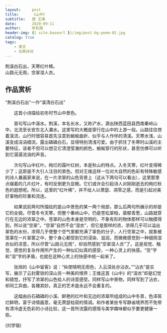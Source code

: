 ```yaml
---
layout:     post
title:      《山中》
subtitle:   唐 王维
date:       2020-09-11
author:     听松阁
header-img: {{ site.baseurl }}/img/post-bg-poem-02.jpg
catalog: true
tags:
    - 美文
    - 古典诗词
---
```



荆溪白石出，天寒红叶稀。<br>
山路元无雨，空翠湿人衣。<br>


## 作品赏析
"荆溪白石出"一作“溪清白石出”

　　这首小诗描绘初冬时节山中景色。
  
　　首句写山中溪水。荆溪，本名长水，又称浐水，源出陕西蓝田县西南秦岭山中，北流至长安东北入灞水。这里写的大概是穿行在山中的上游一段。山路往往傍着溪流，山行时很容易首先注意到蜿蜒曲折、似乎与人作伴的清溪。天寒水浅，山溪变成涓涓细流，露出磷磷白石，显得特别清浅可爱。由于抓住了冬寒时山溪的主要特征，读者不但可以想见它清澄莹澈的颜色，蜿蜒穿行的形状，甚至仿佛可以听到它潺潺流淌的声音。
  
　　次句写山中红叶。绚烂的霜叶红树，本是秋山的特点。入冬天寒，红叶变得稀少了；这原是不大引人注目的景色。但对王维这样一位对大自然的色彩有特殊敏感的诗人兼画家来说，在一片浓翠的山色背景上（这从下两句可以看出），这里那里点缀着的几片红叶，有时反倒更为显眼。它们或许会引起诗人对刚刚逝去的绚烂秋色的遐想呢。所以，这里的“红叶稀”，并不给人以萧瑟、凋零之感，而是引起对美好事物的珍重和流连。
  
　　如果说前两句所描绘的是山中景色的某一两个局部，那么后两句所展示的却是它的全貌。尽管冬令天寒，但整个秦岭山中，仍是苍松翠柏，蓊郁青葱，山路就穿行在无边的浓翠之中。苍翠的山色本身是空明的，不象有形的物体那样可以触摸得到，所以说“空翠”。“空翠”自然不会“湿衣”，但它是那样的浓，浓得几乎可以溢出翠色的水份，浓得几乎使整个空气里都充满了翠色的分子，人行空翠之中，就象被笼罩在一片翠雾之中，整个身心都受到它的浸染、滋润，而微微感觉到一种细雨湿衣似的凉意，所以尽管“山路元无雨”，却自然感到“空翠湿人衣”了。这是视觉、触觉、感觉的复杂作用所产生的一种似幻似真的感受，一种心灵上的快感。“空”字和“湿”字的矛盾，也就在这种心灵上的快感中统一起来了。
  
　　张旭的《山中留客》说：“纵使晴明无雨色，入云深处亦沾衣。”“沾衣”是实写，展示了云封雾锁的深山另一种美的境界；王维这首《山中》的“湿衣”却是幻觉和错觉，抒写了浓翠的山色给人的诗意感受。同样写山中景物，同样写到了沾衣，却同工异曲，各臻其妙。真正的艺术是永远不会重复的。
  
　　这幅由白石磷磷的小溪、鲜艳的红叶和无边的浓翠所组成的山中冬景，色泽斑烂鲜明，富于诗情画意，毫无萧瑟枯寂的情调。和作者某些专写静谧境界而不免带有清冷虚无色彩的小诗比较，这一首所流露的感情与美学趣味都似乎要更健康一些。

(刘学锴)
